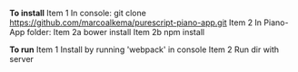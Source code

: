 __To install__
Item 1 In console: git clone https://github.com/marcoalkema/purescript-piano-app.git
Item 2 In Piano-App folder:
  Item 2a bower install
  Item 2b npm install

__To run__
Item 1 Install by running 'webpack' in console
Item 2 Run dir with server
